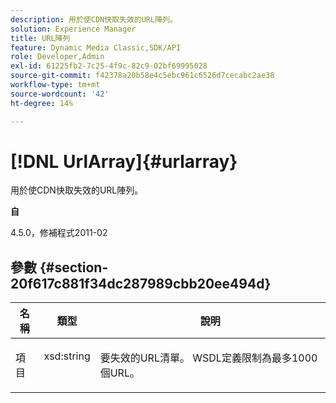 ```yaml
---
description: 用於使CDN快取失效的URL陣列。
solution: Experience Manager
title: URL陣列
feature: Dynamic Media Classic,SDK/API
role: Developer,Admin
exl-id: 61225fb2-7c25-4f9c-82c9-02bf69995028
source-git-commit: f42378a20b58e4c5ebc961c6526d7cecabc2ae38
workflow-type: tm+mt
source-wordcount: '42'
ht-degree: 14%

---
```


# [!DNL UrlArray]{#urlarray}

用於使CDN快取失效的URL陣列。

**自**

4.5.0，修補程式2011-02

## 參數 {#section-20f617c881f34dc287989cbb20ee494d}

<table id="table_A28FC686DFB84198BF6671F953E8F044"> 
 <thead> 
  <tr> 
   <th class="entry"> <b> 名稱</b> </th> 
   <th class="entry"> <b> 類型</b> </th> 
   <th class="entry"> <b> 說明</b> </th> 
  </tr> 
 </thead>
 <tbody> 
  <tr valign="top"> 
   <td> <p> <span class="codeph"> <span class="varname"> 項目</span> </span> </p> </td> 
   <td> <p> <span class="codeph"> xsd:string</span> </p> </td> 
   <td> <p> 要失效的URL清單。 WSDL定義限制為最多1000個URL。 </p> </td> 
  </tr> 
 </tbody> 
</table>
